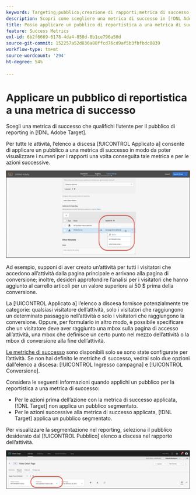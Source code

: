 ```yaml
---
keywords: Targeting;pubblico;creazione di rapporti;metrica di successo
description: Scopri come scegliere una metrica di successo in [!DNL Adobe Target] che qualifica l’utente per il pubblico di reportistica.
title: Posso applicare un pubblico di reportistica a una metrica di successo?
feature: Success Metrics
exl-id: 6b2f6669-6178-4da4-850d-8b1ce796a50d
source-git-commit: 152257a52d836a88ffcd76cd9af5b3fbfbdc0839
workflow-type: tm+mt
source-wordcount: '294'
ht-degree: 54%

---
```


# Applicare un pubblico di reportistica a una metrica di successo

Scegli una metrica di successo che qualifichi l’utente per il pubblico di reporting in [!DNL Adobe Target].

Per tutte le attività, l’elenco a discesa [!UICONTROL Applicato a] consente di applicare un pubblico a una metrica di successo in modo da poter visualizzare i numeri per i rapporti una volta conseguita tale metrica e per le azioni successive.

![](assets/success_metric.png)

Ad esempio, supponi di aver creato un’attività per tutti i visitatori che accedono all’attività dalla pagina principale e arrivano alla pagina di conversione; inoltre, desideri approfondire l’analisi per i visitatori che hanno aggiunto al carrello articoli per un valore superiore ai 50 $ prima della conversione.

La [!UICONTROL Applicato a] l’elenco a discesa fornisce potenzialmente tre categorie: qualsiasi visitatore dell’attività, solo i visitatori che raggiungono un determinato passaggio nell’attività o solo i visitatori che raggiungono la conversione. Oppure, per formularlo in altro modo, è possibile specificare che un visitatore deve aver raggiunto una mbox sulla pagina di accesso all’attività, una mbox che definisce un certo punto nel mezzo dell’attività o la mbox di conversione alla fine dell’attività.

[Le metriche di successo](/help/main/c-activities/r-success-metrics/success-metrics.md#reference_D011575C85DA48E989A244593D9B9924) sono disponibili solo se sono state configurate per l’attività. Se non hai definito le metriche di successo, vedrai solo due opzioni dall&#39;elenco a discesa: [!UICONTROL Ingresso campagna] e [!UICONTROL Conversione].

Considera le seguenti informazioni quando applichi un pubblico per la reportistica a una metrica di successo:

* Per le azioni prima dell’azione con la metrica di successo applicata, [!DNL Target] non applica un pubblico segmentato.
* Per le azioni successive alla metrica di successo applicata, [!DNL Target] applica un pubblico segmentato.

Per visualizzare la segmentazione nel reporting, seleziona il pubblico desiderato dal [!UICONTROL Pubblico] elenco a discesa nel rapporto dell’attività.

![](assets/reporting_audience_dropdown.png)
